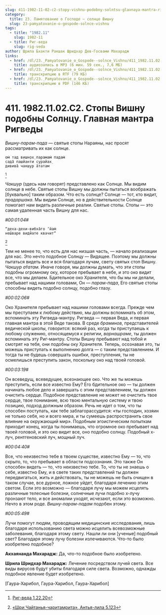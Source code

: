 ```yaml
---
slug: 411-1982-11-02-c2-stopy-vishnu-podobny-solntsu-glavnaya-mantra-rigvedy
category:
  title: 23. Памятование о Господе — солнце Вишну
  slug: 23-pamyatovanie-o-gospode-solnce-vishnu
tags:
  - title: "1982.11"
    slug: 1982-11
  - title: Риг-веда
    slug: rig-veda
author: Шрила Бхакти Ракшак Шридхар Дев-Госвами Махарадж
links:
  - href: /dl/23._Pamyatovanie_o_Gospode--solnce_Vishnu/411_1982.11.02.C2_SridharMj_Stopy_Vishnu_podobny_Solncu__Glavnaja_mantra_Rigvedy.mp3
    title: аудиозапись в MP3 (6 мин. 59 сек., 7,6 МБ)
  - href: /dl/23._Pamyatovanie_o_Gospode--solnce_Vishnu/411_1982.11.02.C2_SridharMj_Stopy_Vishnu_podobny_Solncu__Glavnaja_mantra_Rigvedy.rtf
    title: транскрипцию в RTF (79 КБ)
  - href: /dl/23._Pamyatovanie_o_Gospode--solnce_Vishnu/411_1982.11.02.C2_SridharMj_Stopy_Vishnu_podobny_Solncu__Glavnaja_mantra_Rigvedy.pdf
    title: транскрипцию в PDF (146 КБ)
---
```


# 411. 1982.11.02.C2. Стопы Вишну подобны Солнцу. Главная мантра Ригведы

*Вишну-парам-пада* — святые стопы Нараяны, нас просят рассматривать их как солнце.

    ом̇ тад вишн̣ох̣ парамам̇ падам̇
    сада̄ пашйанти сурайах̣
    дивива̄ чакшур а̄татам
[^_ftn1]

*Чакшур* (здесь нам говорят) представлено как Солнце. Мы видим солнце в небе. Святые стопы Вишну мы должны пытаться воображать [буквально] таким образом. Что есть солнце? Солнце — тот, кто видит, *прадаршака*. Мы видим Солнце, но в действительности Солнце помогает нам видеть различные реалии. Святые стопы. Стопы — это самая удаленная часть Вишну для нас.

*#00:01:04#*

    “деха-дехи-вибха̄го ‘йам̇
    неш́варе видйате квачит“
[^_ftn2]

Тем не менее то, что есть для нас низшая часть, — начало реализации для нас. Это нечто подобное Солнцу — Видящее. Поэтому мы должны пытаться видеть все и вся благодаря лучам, свету святых стоп Вишну. *Чакшур а̄татам.* Иначе говоря, мы должны думать, что эти стопы подобны огромному оку, которое пребывает в небе, и это око видит все, что мы делаем. Бдительное око Хранителя, что бы мы ни делали, пребывает над нашими головами, Он — *парам-пада*, Его святые стопы способны видеть подобно солнцу, подобно глазу.

*#00:02:06#*

Око Хранителя пребывает над нашими головами всегда. Прежде чем мы преступаем к любому действию, мы должны вспоминать об этом, вспоминать эту Ригведа-мантру. Ригведа — первая Веда, и первая главная мантра в этой Веде такова. В среде *браминов*, представителей ведической школы, говорится: всякий раз, когда ты приступаешь к любому служению, относящемуся к религии, *варнашраме*, ты должен вспоминать эту Риг-мантру. Стопы Вишну пребывают над тобой и смотрят на тебя, они подобны оку Хранителя. Теперь, осознавая это, ты можешь приступать к выполнению долга — с таким представлением. И тогда ты не будешь совершать ошибки, преступления, ты не осмелишься преступить закон, поскольку око над твоей головой.

*#00:03:19#*

Он всеведущ, всеведущее, всезнающее око. Что же ты можешь преступить, если все известно Ему? Его бдительное око — ты должен начинать любое дело и завершать с этим представлением, ты должен очистить сердце. Подобное представление не может не очистить твое сердце, твое понимание, всю твою ментальную систему и твою позицию, подход должным образом. Речь не идет о том, что ты способен поступать, как тебе заблагорассудится: «ты господин, хозяин не только себя, но и всего мира, и ты сумеешь распространить свое влияние на окружающий мир». Подобным эгоистическим попыткам приходит конец, когда ты понимаешь, что огромное око пребывает над твоей головой, и это око видит все, оно подобно солнцу. Подобный х-луч, рентгеновский луч, мощный луч.

*#00:04:40#*

Все, что неизвестно тебе в твоем существе, известно Ему — то, что скрыто, то, что пребывает в области подсознания. Это также Он способен видеть — то, что неизвестно тебе. То, что ты не знаешь о себе, известно Ему, и в свете таких представлений ты должен передвигаться, жить и действовать, ты не можешь не быть очищен в таком случае, все дурное, ложное уйдет, благодаря лечению этим светом. Если это возможно — благодаря лучу мы можем исцелять различные телесные болезни, солнечные лучи подобно х-лучу пронзают тело, и все аномалии уходят, исчезают, если это возможно. Нечто в этом роде. *Вишну-парам-падам* подобен этому.

*#00:05:49#*

Лучи помогут людям, проводящим медицинские исследования, лишь благодаря использованию света можно исцелить всевозможные заболевания, благодаря этому свету. Нашли ли они [ученые] подобный свет? Благодаря этому лучу болезни излечиваются. Что-то было изобретено подобное?

**Акхаянанда Махарадж:** Да, что-то подобное было изобретено.

**Шрила Шридхар Махарадж:** Лечение посредством лучей света. Все виды вирусов будут убиты благодаря силе света. Возможно, однажды подобное явление будет изобретено.

[Гаура-Харибол, Гаура-Харибол, Гаура-Харибол]



[^_ftn1]: [Риг-веда 1.22.20](../notes/rig-veda/rig-veda-1-22-20.md)

[^_ftn2]: [«Шри Чайтанья-чаритамрита», Антья-лила 5.123](../notes/shri-chajtanya-charitamrita-antya-lila/shri-chajtanya-charitamrita-antya-lila-5-123.md)
